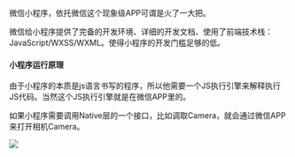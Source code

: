 微信小程序，依托微信这个现象级APP可谓是火了一大把。

微信给小程序提供了完备的开发环境、详细的开发文档、使用了前端技术栈：JavaScript/WXSS/WXML。使得小程序的开发门槛足够的低。

#### 小程序运行原理

由于小程序的本质是js语言书写的程序，所以他需要一个JS执行引擎来解释执行JS代码。当然这个JS执行引擎就是在微信APP里的。

如果小程序需要调用Native层的一个接口，比如调取Camera，就会通过微信APP来打开相机Camera。

![](F:\gitbook\新技术\wxapp.png)